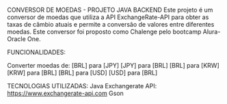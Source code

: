 CONVERSOR DE MOEDAS - PROJETO JAVA BACKEND
Este projeto é um conversor de moedas que utiliza a API ExchangeRate-API para obter as taxas de câmbio atuais e permite a conversão de valores entre diferentes moedas. Este conversor foi proposto como Chalenge pelo bootcamp Alura-Oracle One.

FUNCIONALIDADES:

Converter moedas de:
[BRL] para [JPY]
[JPY] para [BRL]
[BRL] para [KRW]
[KRW] para [BRL]
[BRL] para [USD]
[USD] para [BRL]

TECNOLOGIAS UTILIZADAS:
Java
Exchangerate API: https://www.exchangerate-api.com
Gson
